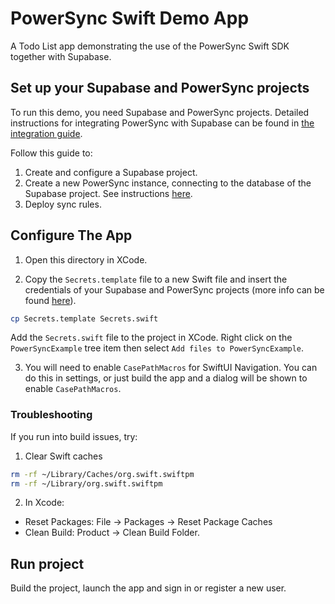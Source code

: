 # PowerSync Swift Demo App

A Todo List app demonstrating the use of the PowerSync Swift SDK together with Supabase.

## Set up your Supabase and PowerSync projects

To run this demo, you need Supabase and PowerSync projects. Detailed instructions for integrating PowerSync with Supabase can be found in [the integration guide](https://docs.powersync.com/integration-guides/supabase).

Follow this guide to:

1. Create and configure a Supabase project.
2. Create a new PowerSync instance, connecting to the database of the Supabase project. See instructions [here](https://docs.powersync.com/integration-guides/supabase-+-powersync#connect-powersync-to-your-supabase).
3. Deploy sync rules.

## Configure The App

1. Open this directory in XCode.

2. Copy the `Secrets.template` file to a new Swift file and insert the credentials of your Supabase and PowerSync projects (more info can be found [here](https://docs.powersync.com/integration-guides/supabase-+-powersync#test-everything-using-our-demo-app)).

```bash
cp Secrets.template Secrets.swift
```

Add the `Secrets.swift` file to the project in XCode. Right click on the `PowerSyncExample` tree item then select `Add files to PowerSyncExample`.

3. You will need to enable `CasePathMacros` for SwiftUI Navigation. You can do this in settings, or just build the app and a dialog will be shown to enable `CasePathMacros`.

### Troubleshooting

If you run into build issues, try:

1. Clear Swift caches

```bash
rm -rf ~/Library/Caches/org.swift.swiftpm
rm -rf ~/Library/org.swift.swiftpm
```

2. In Xcode:

- Reset Packages: File -> Packages -> Reset Package Caches
- Clean Build: Product -> Clean Build Folder.

## Run project

Build the project, launch the app and sign in or register a new user.
